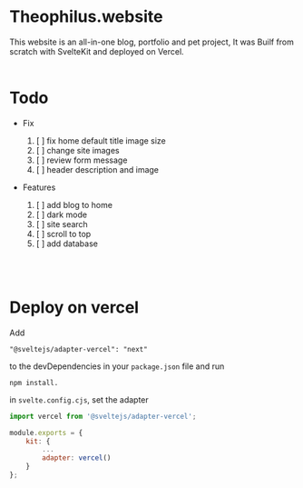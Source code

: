 # Theophilus.website
This website is an all-in-one blog, portfolio and pet project, It was Builf from scratch with SvelteKit and deployed on Vercel.
<br>
<br>

# Todo

* Fix
	1. [ ] fix home default title image size
	1. [ ] change site images
	1. [ ] review form message
	1. [ ] header description and image

* Features
	1. [ ] add blog to home
	1. [ ] dark mode
	1. [ ] site search
	1. [ ] scroll to top
	1. [ ] add database

<br>
<br>


# Deploy on vercel

Add

```
"@sveltejs/adapter-vercel": "next"
```

to the devDependencies in your `package.json` file and run

```
npm install.
```

in `svelte.config.cjs`, set the adapter

```javascript
import vercel from '@sveltejs/adapter-vercel';

module.exports = {
	kit: {
		...
		adapter: vercel()
	}
};
```
